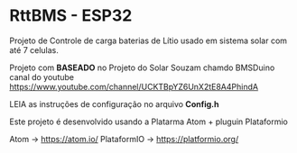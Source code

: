 # RttBMS - ESP32

Projeto de Controle de carga baterias de Lítio usado em
sistema solar com até 7 celulas.

Projeto com <b>BASEADO</b> no Projeto do Solar Souzam chamdo BMSDuino canal do youtube
https://www.youtube.com/channel/UCKTBpYZ6UnX2tE8A4PhindA

LEIA as instruções de configuração no arquivo <b>Config.h</b>

Este projeto é desenvolvido usando a Platarma Atom + pluguin Plataformio

Atom -> https://atom.io/
PlataformIO -> https://platformio.org/

